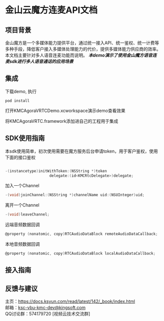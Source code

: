 # 金山云魔方连麦API文档
## 项目背景
金山魔方是一个多媒体能力提供平台，通过统一接入API、统一鉴权、统一计费等多种手段，降低客户接入多媒体处理能力的代价，提供多媒体能力供应商的效率。 本文档主要针对多人语音连麦功能而说明。
***本demo演示了使用金山魔方语音连麦sdk进行多人语音通话的应用场景***
## 集成
下载demo, 执行
```
pod install
```
打开KMCAgoraVRTCDemo.xcworkspace演示demo查看效果

将KMCAgoraVRTC.framework添加进自己的工程用于集成


## SDK使用指南  

本sdk使用简单，初次使用需要在魔方服务后台申请token，用于客户鉴权，使用下面的接口鉴权
``` objective-c

-(instancetype)initWithToken:(NSString *)token
                    delegate:(id<KMCRtcDelegate>)delegate;
```

加入一个Channel

``` objective-c
-(void)joinChannel:(NSString *)channelName uid:(NSUInteger)uid;
```

离开一个Channel

``` objective-c
-(void)leaveChannel;
```


远端音频数据回调

``` objective-c
@property (nonatomic, copy)RTCAudioDataBlock remoteAudioDataCallback;
```


本地音频数据回调

``` objective-c
@property (nonatomic, copy)RTCAudioDataBlock localAudioDataCallback;
```



## 接入指南

## 反馈与建议  
主页：https://docs.ksyun.com/read/latest/142/_book/index.html  
邮箱：ksc-vbu-kmc-dev@kingsoft.com    
QQ讨论群：574179720 [视频云技术交流群]  
